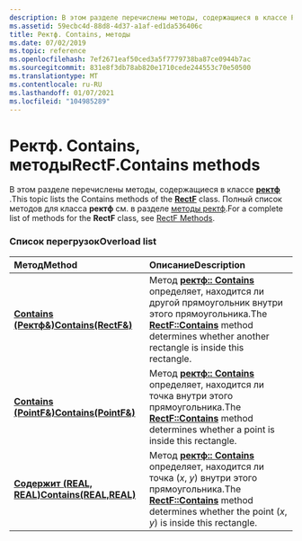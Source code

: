 ```yaml
---
description: В этом разделе перечислены методы, содержащиеся в классе Ректф. Полный список методов для класса Ректф см. в разделе методы Ректф.
ms.assetid: 59ecbc4d-88d8-4d37-a1af-ed1da536406c
title: Ректф. Contains, методы
ms.date: 07/02/2019
ms.topic: reference
ms.openlocfilehash: 7ef2671eaf50ced3a5f7779738ba87ce0944b7ac
ms.sourcegitcommit: 831e8f3db78ab820e1710cede244553c70e50500
ms.translationtype: MT
ms.contentlocale: ru-RU
ms.lasthandoff: 01/07/2021
ms.locfileid: "104985289"
---
```

# <a name="rectfcontains-methods"></a><span data-ttu-id="32692-104">Ректф. Contains, методы</span><span class="sxs-lookup"><span data-stu-id="32692-104">RectF.Contains methods</span></span>

<span data-ttu-id="32692-105">В этом разделе перечислены методы, содержащиеся в классе [**ректф**](/windows/win32/api/gdiplustypes/nl-gdiplustypes-rectf) .</span><span class="sxs-lookup"><span data-stu-id="32692-105">This topic lists the Contains methods of the [**RectF**](/windows/win32/api/gdiplustypes/nl-gdiplustypes-rectf) class.</span></span> <span data-ttu-id="32692-106">Полный список методов для класса **ректф** см. в разделе [методы ректф](-gdiplus-class-rectf-methods.md).</span><span class="sxs-lookup"><span data-stu-id="32692-106">For a complete list of methods for the **RectF** class, see [RectF Methods](-gdiplus-class-rectf-methods.md).</span></span>

### <a name="overload-list"></a><span data-ttu-id="32692-107">Список перегрузок</span><span class="sxs-lookup"><span data-stu-id="32692-107">Overload list</span></span>



| <span data-ttu-id="32692-108">Метод</span><span class="sxs-lookup"><span data-stu-id="32692-108">Method</span></span>                                                            | <span data-ttu-id="32692-109">Описание</span><span class="sxs-lookup"><span data-stu-id="32692-109">Description</span></span>                                                                                                                                           |
|:------------------------------------------------------------------|:------------------------------------------------------------------------------------------------------------------------------------------------------|
| <span data-ttu-id="32692-110">[**Contains (Ректф&)**](/windows/win32/api/gdiplustypes/nf-gdiplustypes-rectf-contains(inconstrectf_))</span><span class="sxs-lookup"><span data-stu-id="32692-110">[**Contains(RectF&)**](/windows/win32/api/gdiplustypes/nf-gdiplustypes-rectf-contains(inconstrectf_))</span></span>   | <span data-ttu-id="32692-111">Метод [**ректф:: Contains**](/windows/win32/api/gdiplustypes/nf-gdiplustypes-rectf-contains(inconstrectf_)) определяет, находится ли другой прямоугольник внутри этого прямоугольника.</span><span class="sxs-lookup"><span data-stu-id="32692-111">The [**RectF::Contains**](/windows/win32/api/gdiplustypes/nf-gdiplustypes-rectf-contains(inconstrectf_)) method determines whether another rectangle is inside this rectangle.</span></span><br/>   |
| <span data-ttu-id="32692-112">[**Contains (PointF&)**](/windows/win32/api/gdiplustypes/nf-gdiplustypes-rectf-contains(inconstpointf_))</span><span class="sxs-lookup"><span data-stu-id="32692-112">[**Contains(PointF&)**](/windows/win32/api/gdiplustypes/nf-gdiplustypes-rectf-contains(inconstpointf_))</span></span>    | <span data-ttu-id="32692-113">Метод [**ректф:: Contains**](/windows/win32/api/gdiplustypes/nf-gdiplustypes-rectf-contains(inconstpointf_)) определяет, находится ли точка внутри этого прямоугольника.</span><span class="sxs-lookup"><span data-stu-id="32692-113">The [**RectF::Contains**](/windows/win32/api/gdiplustypes/nf-gdiplustypes-rectf-contains(inconstpointf_)) method determines whether a point is inside this rectangle.</span></span><br/>               |
| <span data-ttu-id="32692-114">[**Содержит (REAL, REAL)**](/previous-versions//ms534956(v=vs.85))</span><span class="sxs-lookup"><span data-stu-id="32692-114">[**Contains(REAL,REAL)**](/previous-versions//ms534956(v=vs.85))</span></span> | <span data-ttu-id="32692-115">Метод [**ректф:: Contains**](/previous-versions//ms534956(v=vs.85)) определяет, находится ли точка (*x*, *y*) внутри этого прямоугольника.</span><span class="sxs-lookup"><span data-stu-id="32692-115">The [**RectF::Contains**](/previous-versions//ms534956(v=vs.85)) method determines whether the point (*x*, *y*) is inside this rectangle.</span></span><br/> |



 

 
